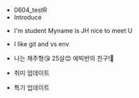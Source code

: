 * 0604_testR
* Introduce
- I'm student  Myname is JH nice to meet U
- I like git and vs env
- 나는 채주형😘 25살😊 에빅반의 친구!👊


- 취미 업데이트
- 특기 업데이트
